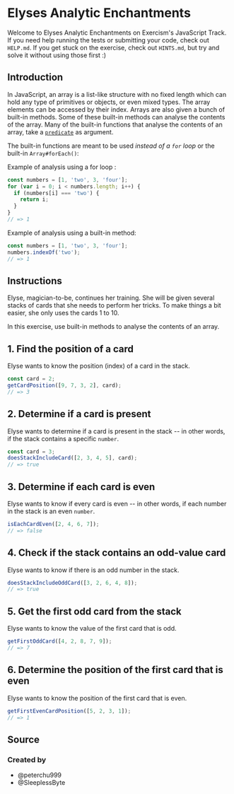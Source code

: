 # Elyses Analytic Enchantments

Welcome to Elyses Analytic Enchantments on Exercism's JavaScript Track.
If you need help running the tests or submitting your code, check out `HELP.md`.
If you get stuck on the exercise, check out `HINTS.md`, but try and solve it without using those first :)

## Introduction

In JavaScript, an array is a list-like structure with no fixed length which can hold any type of primitives or objects, or even mixed types. The array elements can be accessed by their index. Arrays are also given a bunch of built-in methods. Some of these built-in methods can analyse the contents of the array. Many of the built-in functions that analyse the contents of an array, take a [`predicate`][predicate_in_programming] as argument.

The built-in functions are meant to be used _instead of a `for` loop_ or the built-in `Array#forEach()`:

Example of analysis using a for loop :

```javascript
const numbers = [1, 'two', 3, 'four'];
for (var i = 0; i < numbers.length; i++) {
  if (numbers[i] === 'two') {
    return i;
  }
}
// => 1
```

Example of analysis using a built-in method:

```javascript
const numbers = [1, 'two', 3, 'four'];
numbers.indexOf('two');
// => 1
```

[predicate_in_programming]: https://derk-jan.com/2020/05/predicate/

## Instructions

Elyse, magician-to-be, continues her training. She will be given several stacks of cards that she needs to perform her tricks.
To make things a bit easier, she only uses the cards 1 to 10.

In this exercise, use built-in methods to analyse the contents of an array.

## 1. Find the position of a card

Elyse wants to know the position (index) of a card in the stack.

```javascript
const card = 2;
getCardPosition([9, 7, 3, 2], card);
// => 3
```

## 2. Determine if a card is present

Elyse wants to determine if a card is present in the stack -- in other words, if the stack contains a specific `number`.

```javascript
const card = 3;
doesStackIncludeCard([2, 3, 4, 5], card);
// => true
```

## 3. Determine if each card is even

Elyse wants to know if every card is even -- in other words, if each number in the stack is an even `number`.

```javascript
isEachCardEven([2, 4, 6, 7]);
// => false
```

## 4. Check if the stack contains an odd-value card

Elyse wants to know if there is an odd number in the stack.

```javascript
doesStackIncludeOddCard([3, 2, 6, 4, 8]);
// => true
```

## 5. Get the first odd card from the stack

Elyse wants to know the value of the first card that is odd.

```javascript
getFirstOddCard([4, 2, 8, 7, 9]);
// => 7
```

## 6. Determine the position of the first card that is even

Elyse wants to know the position of the first card that is even.

```javascript
getFirstEvenCardPosition([5, 2, 3, 1]);
// => 1
```

## Source

### Created by

- @peterchu999
- @SleeplessByte